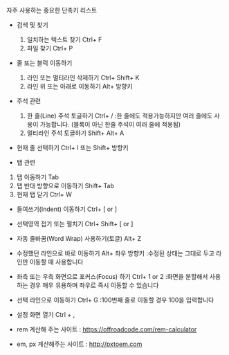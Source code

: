 자주 사용하는 중요한 단축키 리스트

- 검색 및 찾기
  1. 일치하는 텍스트 찾기 Ctrl+ F
  2. 파일 찾기 Ctrl+ P

- 줄 또는 블럭 이동하기
  1. 라인 또는 멀티라인 삭제하기 Ctrl+ Shift+ K
  2. 라인 위 또는 아래로 이동하기 Alt+ 방향키

- 주석 관련
  1. 한 줄(Line) 주석 토글하기 Ctrl+ /
     :한 줄에도 적용가능하지만 여러 줄에도 사용이 가능합니다. (블록이 아닌 한줄 주석이 여러 줄에 적용됨)
  2. 멀티라인 주석 토글하기 Shift+ Alt+ A

- 현재 줄 선택하기 Ctrl+ I 또는 Shift+ 방향키

- 탭 관련

1. 탭 이동하기 Tab
2. 탭 반대 방향으로 이동하기 Shift+ Tab
3. 현재 탭 닫기 Ctrl+ W

- 들여쓰기(Indent) 이동하기 Ctrl+ [ or ]

- 선택영역 접기 또는 펼치기 Ctrl+ Shift+ [ or ]

- 자동 줄바꿈(Word Wrap) 사용하기(토글) Alt+ Z

- 수정했던 라인으로 바로 이동하기 Alt+ 좌우 방향키
  :수정된 상태는 그대로 두고 라인만 이동할 때 사용합니다

- 좌측 또는 우측 화면으로 포커스(Focus) 하기 Ctrl+ 1 or 2
  :화면을 분할해서 사용하는 경우 매우 유용하며 좌우로 즉시 이동할 수 있습니다

- 선택 라인으로 이동하기 Ctrl+ G
  :100번째 줄로 이동할 경우 100을 입력합니다

- 설정 화면 열기 Ctrl + ,

- rem 계산해 주는 사이트 : https://offroadcode.com/rem-calculator
- em, px 계산해주는 사이트 : http://pxtoem.com
